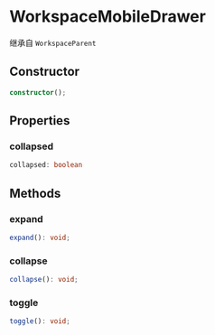 <!--
 * @Author: luhaifeng666 youzui@hotmail.com
 * @Date: 2022-08-23 11:37:51
 * @LastEditors: luhaifeng666
 * @LastEditTime: 2022-10-17 20:29:37
 * @Description: 
-->
# WorkspaceMobileDrawer

继承自 `WorkspaceParent`

## Constructor

```ts
constructor();
```

## Properties

### collapsed

```ts
collapsed: boolean
```

## Methods

### expand

```ts
expand(): void;
```

### collapse

```ts
collapse(): void;
```

### toggle

```ts
toggle(): void;
```
